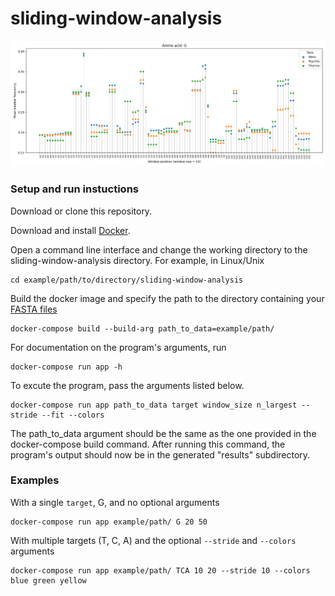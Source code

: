 # sliding-window-analysis

![Example plot](/example_plot.png)

### Setup and run instuctions

Download or clone this repository.

Download and install [Docker](https://www.docker.com/products/docker-desktop).

Open a command line interface and change the working directory to the sliding-window-analysis directory. For example, in Linux/Unix

    cd example/path/to/directory/sliding-window-analysis

Build the docker image and specify the path to the directory containing your [FASTA files](https://en.wikipedia.org/wiki/FASTA_format)

    docker-compose build --build-arg path_to_data=example/path/

For documentation on the program's arguments, run

    docker-compose run app -h

To excute the program, pass the arguments listed below.

    docker-compose run app path_to_data target window_size n_largest --stride --fit --colors

The path_to_data argument should be the same as the one provided in the docker-compose build command. After running this command, the program's output should now be in the generated "results" subdirectory.

### Examples

With a single `target`, G, and no optional arguments

    docker-compose run app example/path/ G 20 50

With multiple targets (T, C, A) and the optional `--stride` and `--colors` arguments

    docker-compose run app example/path/ TCA 10 20 --stride 10 --colors blue green yellow
